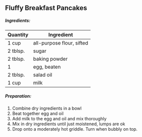 
## Fluffy Breakfast Pancakes

##### Ingredients:

Quantity        |    Ingredient
--------------- | -------------------------------------
1 cup           | all-purpose flour, sifted
2 tblsp.        | sugar
2 tblsp.        | baking powder
1               | egg, beaten
2 tblsp.        | salad oil
1 cup           | milk

##### Preparation:

1. Combine dry ingredients in a bowl
2. Beat together egg and oil
3. Add milk to the egg and oil and mix thoroughly
4. Mix in dry ingredients until just moistened, lumps are ok
5. Drop onto a moderately hot griddle.  Turn when bubbly on top.

